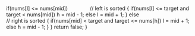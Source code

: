 if(nums[l] <= nums[mid])               // left is sorted
{
if(nums[l] <= target and target < nums[mid])
h = mid - 1;
else
l = mid + 1;
}
else                                   // right is sorted
{
if(nums[mid] < target and target <= nums[h])
l = mid + 1;
else
h = mid - 1;
}
}
return false;
}